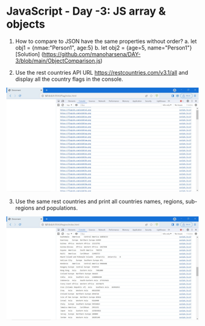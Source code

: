 # JavaScript - Day -3: JS array & objects

1. How to compare to JSON have the same properties without order?
    a. let obj1 = {nmae:"Person1", age:5}
    b. let obj2 = {age=5, name="Person1"}
     [Solution] (https://github.com/manoharsena/DAY-3/blob/main/ObjectComparison.js)

2. Use the rest countries API URL https://restcountries.com/v3.1/all and display all the country flags in the console.

![Output Screenshot](Falg_Output.JPG)

3. Use the same rest countries and print all countries names, regions, sub-regions and populations.

![Output Screenshot](Region_Output.JPG)